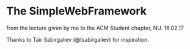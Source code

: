 # The SimpleWebFramework
from the lecture given by me to the ACM Student chapter, NU. 16.02.17

Thanks to Tair Sabirgaliev (@tsabirgaliev) for inspiration.
